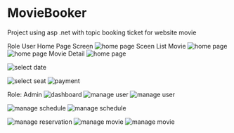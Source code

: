 # MovieBooker
Project using asp .net with topic booking ticket for website movie

Role User
Home Page Screen 
![home page](https://res.cloudinary.com/dfxxqc3h8/image/upload/v1723218843/moviebookticket/d89ut1nrttxcsmxme20r.png)
Sceen List Movie 
![home page](https://res.cloudinary.com/dfxxqc3h8/image/upload/v1723218841/moviebookticket/ernqlojd7mtbmyj1drks.png)
![home page](https://res.cloudinary.com/dfxxqc3h8/image/upload/v1723218840/moviebookticket/jn3sggee9xpilhihhzpx.png)
Movie Detail
![home page](https://res.cloudinary.com/dfxxqc3h8/image/upload/v1723218841/moviebookticket/jges9gfnwqgpbu2aautc.png)

![select date](https://res.cloudinary.com/dfxxqc3h8/image/upload/v1723218841/moviebookticket/ilttauvb8ctjh9jvvpyk.png)

![select seat](https://res.cloudinary.com/dfxxqc3h8/image/upload/v1723218841/moviebookticket/dewlna8uqri7on8ee2rt.png)
![payment](https://res.cloudinary.com/dfxxqc3h8/image/upload/v1723218837/moviebookticket/sphugf1r4ib00peqllyi.png)


Role: Admin
![dashboard](https://res.cloudinary.com/dfxxqc3h8/image/upload/v1723218838/moviebookticket/ehldv8w5gxvktduclihb.png)
![manage user](https://res.cloudinary.com/dfxxqc3h8/image/upload/v1723218838/moviebookticket/mukuvx1x4nafcldmzzhx.png)
![manage user](https://res.cloudinary.com/dfxxqc3h8/image/upload/v1723218840/moviebookticket/ejft7lf7w546wbijgzh4.png)

![manage schedule](https://res.cloudinary.com/dfxxqc3h8/image/upload/v1723218841/moviebookticket/mrdeubh9llknhirzpgqv.png)
![manage schedule](https://res.cloudinary.com/dfxxqc3h8/image/upload/v1723218842/moviebookticket/gsmdwtkwmpopxjms4xdp.png)

![manage reservation](https://res.cloudinary.com/dfxxqc3h8/image/upload/v1723218841/moviebookticket/fadlaucojp3hhgt4uaon.png)
![manage movie](https://res.cloudinary.com/dfxxqc3h8/image/upload/v1723218839/moviebookticket/wzcxvlw1gs4w96mddgpy.png)
![manage movie](https://res.cloudinary.com/dfxxqc3h8/image/upload/v1723218842/moviebookticket/qvjha7xuqarccc7oozfe.png)
